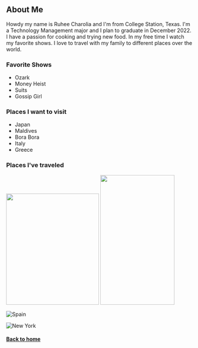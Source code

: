 ## About Me

Howdy my name is Ruhee Charolia and I'm from College Station, Texas. I'm a Technology Management major and I plan to graduate in December 2022. 
I have a passion for cooking and trying new food. In my free time I watch my favorite shows. I love to travel with my family to different places over the world. 

### Favorite Shows
- Ozark
- Money Heist
- Suits
- Gossip Girl

### Places I want to visit
- Japan
- Maldives
- Bora Bora
- Italy
- Greece

### Places I've traveled 

<img src="https://user-images.githubusercontent.com/98358771/152855137-c52b5d81-f37c-4a3f-abf6-965ae9b8b4de.jpeg" width="250" height="300">   
<img src="https://user-images.githubusercontent.com/98358771/152855551-4edb2670-6303-4a26-a4df-52712bad22df.jpeg" width="200" height=350">

![Spain](https://user-images.githubusercontent.com/98358771/152855634-2db5f194-c816-4ba4-bb21-5f8e24700f6b.jpeg)

![New York](https://user-images.githubusercontent.com/98358771/152855859-ceb19acc-78c5-4ee1-bf69-a4a6d1b951b1.jpeg)

#### [Back to home](index.md)
